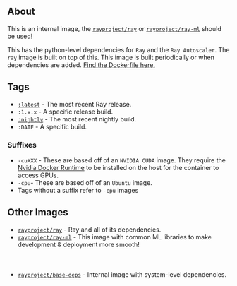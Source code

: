 ## About
This is an internal image, the [`rayproject/ray`](https://hub.docker.com/repository/docker/rayproject/ray) or [`rayproject/ray-ml`](https://hub.docker.com/repository/docker/rayproject/ray-ml) should be used!

This has the python-level dependencies for `Ray` and the `Ray Autoscaler`. The `ray` image is built on top of this. This image is built periodically or when dependencies are added. [Find the Dockerfile here.](https://github.com/ray-project/ray/blob/master/docker/ray-deps/Dockerfile)




## Tags
* [`:latest`](https://hub.docker.com/repository/docker/rayproject/ray-deps/tags?page=1&name=latest) - The most recent Ray release.
* `:1.x.x` - A specific release build. 
* [`:nightly`](https://hub.docker.com/repository/docker/rayproject/ray-deps/tags?page=1&name=nightly) - The most recent nightly build.
* `:DATE` - A specific build.

### Suffixes
* `-cuXXX` - These are based off of an `NVIDIA CUDA` image. They require the [Nvidia Docker Runtime](https://github.com/NVIDIA/nvidia-docker) to be installed on the host for the container to access GPUs.  
* `-cpu`- These are based off of an `Ubuntu` image.
* Tags without a suffix refer to `-cpu` images

## Other Images
* [`rayproject/ray`](https://hub.docker.com/repository/docker/rayproject/ray) - Ray and all of its dependencies.
* [`rayproject/ray-ml`](https://hub.docker.com/repository/docker/rayproject/ray-ml) - This image with common ML libraries to make development & deployment more smooth!
<br></br><br></br>
* [`rayproject/base-deps`](https://hub.docker.com/repository/docker/rayproject/base-deps) - Internal image with system-level dependencies.
